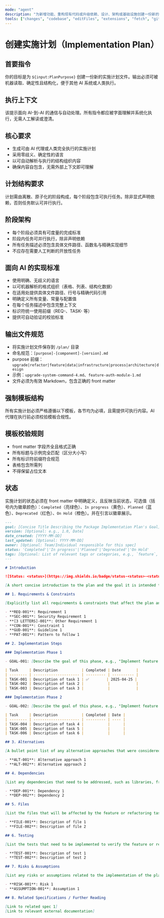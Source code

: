 ```yaml
---
mode: "agent"
description: "为新增功能、重构现有代码或升级依赖、设计、架构或基础设施创建一份新的实施计划文件。"
tools: ["changes", "codebase", "editFiles", "extensions", "fetch", "githubRepo", "openSimpleBrowser", "problems", "runTasks", "search", "searchResults", "terminalLastCommand", "terminalSelection", "testFailure", "usages", "vscodeAPI"]
---
```


# 创建实施计划（Implementation Plan）

## 首要指令

你的目标是为 `${input:PlanPurpose}` 创建一份新的实施计划文件。输出必须可被机器读取、确定性且结构化，便于其他 AI 系统或人类执行。

## 执行上下文

该提示面向 AI-到-AI 的通信与自动处理。所有指令都应被字面理解并系统化执行，无需人工解读或澄清。

## 核心要求

- 生成可由 AI 代理或人类完全执行的实施计划
- 采用零歧义、确定性的语言
- 以可自动解析与执行的结构组织内容
- 确保内容自包含，无需外部上下文即可理解

## 计划结构要求

计划需由离散、原子化的阶段构成，每个阶段包含可执行任务。除非显式声明依赖，否则任务默认可并行执行。

## 阶段架构

- 每个阶段必须具有可度量的完成标准
- 阶段内任务可并行执行，除非声明依赖
- 所有任务描述必须包含具体文件路径、函数名与精确实现细节
- 不应存在需要人工判断的开放性任务

## 面向 AI 的实现标准

- 使用明确、无歧义的语言
- 以可机器解析的格式组织（表格、列表、结构化数据）
- 在适用处提供具体文件路径、行号与精确代码引用
- 明确定义所有变量、常量与配置值
- 在每个任务描述中包含完整上下文
- 标识符统一使用前缀（REQ-、TASK- 等）
- 提供可自动验证的校验标准

## 输出文件规范

- 将实施计划文件保存到 `/plan/` 目录
- 命名规范：`[purpose]-[component]-[version].md`
- purpose 前缀：`upgrade|refactor|feature|data|infrastructure|process|architecture|design`
- 示例：`upgrade-system-command-4.md`、`feature-auth-module-1.md`
- 文件必须为有效 Markdown，包含正确的 front matter

## 强制模板结构

所有实施计划必须严格遵循以下模板，各节均为必填，且需提供可执行内容。AI 代理在执行前必须校验模板合规性。

## 模板校验规则

- front matter 字段齐全且格式正确
- 所有标题与示例完全匹配（区分大小写）
- 所有标识符前缀符合规范
- 表格包含所需列
- 不得保留占位文本

## 状态

实施计划的状态必须在 front matter 中明确定义，且反映当前状态，可选值（括号内为徽章颜色）：`Completed`（亮绿色）、`In progress`（黄色）、`Planned`（蓝色）、`Deprecated`（红色）、`On Hold`（橙色）。并在引言以徽章展示。

```md
---
goal: [Concise Title Describing the Package Implementation Plan's Goal]
version: [Optional: e.g., 1.0, Date]
date_created: [YYYY-MM-DD]
last_updated: [Optional: YYYY-MM-DD]
owner: [Optional: Team/Individual responsible for this spec]
status: 'Completed'|'In progress'|'Planned'|'Deprecated'|'On Hold'
tags: [Optional: List of relevant tags or categories, e.g., `feature`, `upgrade`, `chore`, `architecture`, `migration`, `bug` etc]
---

# Introduction

![Status: <status>](https://img.shields.io/badge/status-<status>-<status_color>)

[A short concise introduction to the plan and the goal it is intended to achieve.]

## 1. Requirements & Constraints

[Explicitly list all requirements & constraints that affect the plan and constrain how it is implemented. Use bullet points or tables for clarity.]

- **REQ-001**: Requirement 1
- **SEC-001**: Security Requirement 1
- **[3 LETTERS]-001**: Other Requirement 1
- **CON-001**: Constraint 1
- **GUD-001**: Guideline 1
- **PAT-001**: Pattern to follow 1

## 2. Implementation Steps

### Implementation Phase 1

- GOAL-001: [Describe the goal of this phase, e.g., "Implement feature X", "Refactor module Y", etc.]

| Task     | Description           | Completed | Date       |
| -------- | --------------------- | --------- | ---------- |
| TASK-001 | Description of task 1 | ✅        | 2025-04-25 |
| TASK-002 | Description of task 2 |           |            |
| TASK-003 | Description of task 3 |           |            |

### Implementation Phase 2

- GOAL-002: [Describe the goal of this phase, e.g., "Implement feature X", "Refactor module Y", etc.]

| Task     | Description           | Completed | Date |
| -------- | --------------------- | --------- | ---- |
| TASK-004 | Description of task 4 |           |      |
| TASK-005 | Description of task 5 |           |      |
| TASK-006 | Description of task 6 |           |      |

## 3. Alternatives

[A bullet point list of any alternative approaches that were considered and why they were not chosen. This helps to provide context and rationale for the chosen approach.]

- **ALT-001**: Alternative approach 1
- **ALT-002**: Alternative approach 2

## 4. Dependencies

[List any dependencies that need to be addressed, such as libraries, frameworks, or other components that the plan relies on.]

- **DEP-001**: Dependency 1
- **DEP-002**: Dependency 2

## 5. Files

[List the files that will be affected by the feature or refactoring task.]

- **FILE-001**: Description of file 1
- **FILE-002**: Description of file 2

## 6. Testing

[List the tests that need to be implemented to verify the feature or refactoring task.]

- **TEST-001**: Description of test 1
- **TEST-002**: Description of test 2

## 7. Risks & Assumptions

[List any risks or assumptions related to the implementation of the plan.]

- **RISK-001**: Risk 1
- **ASSUMPTION-001**: Assumption 1

## 8. Related Specifications / Further Reading

[Link to related spec 1]
[Link to relevant external documentation]
```
